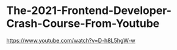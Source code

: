 # The-2021-Frontend-Developer-Crash-Course-From-Youtube
https://www.youtube.com/watch?v=D-h8L5hgW-w
